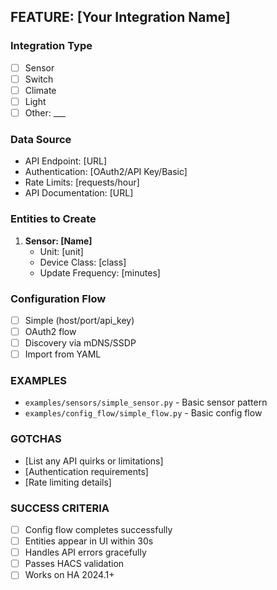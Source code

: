 ## FEATURE: [Your Integration Name]

### Integration Type
- [ ] Sensor
- [ ] Switch
- [ ] Climate
- [ ] Light
- [ ] Other: ___

### Data Source
- API Endpoint: [URL]
- Authentication: [OAuth2/API Key/Basic]
- Rate Limits: [requests/hour]
- API Documentation: [URL]

### Entities to Create
1. **Sensor: [Name]**
   - Unit: [unit]
   - Device Class: [class]
   - Update Frequency: [minutes]

### Configuration Flow
- [ ] Simple (host/port/api_key)
- [ ] OAuth2 flow
- [ ] Discovery via mDNS/SSDP
- [ ] Import from YAML

### EXAMPLES
- `examples/sensors/simple_sensor.py` - Basic sensor pattern
- `examples/config_flow/simple_flow.py` - Basic config flow

### GOTCHAS
- [List any API quirks or limitations]
- [Authentication requirements]
- [Rate limiting details]

### SUCCESS CRITERIA
- [ ] Config flow completes successfully
- [ ] Entities appear in UI within 30s
- [ ] Handles API errors gracefully
- [ ] Passes HACS validation
- [ ] Works on HA 2024.1+
